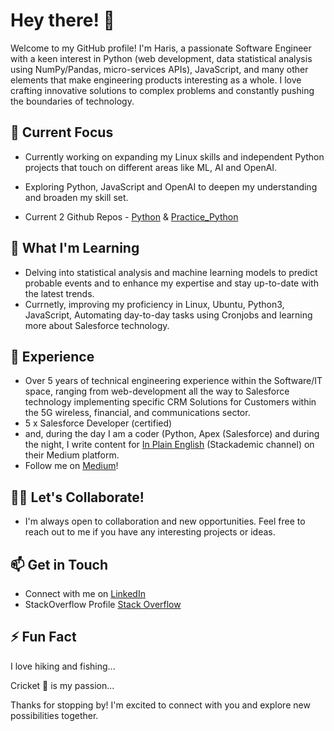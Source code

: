 # Hey there! 👋

Welcome to my GitHub profile! I'm Haris, a passionate Software Engineer with a keen interest in Python (web development, data statistical analysis using NumPy/Pandas, micro-services APIs), JavaScript, and many other elements that make engineering products interesting as a whole. I love crafting innovative solutions to complex problems and constantly pushing the boundaries of technology.

## 🔭 Current Focus

- Currently working on expanding my Linux skills and independent Python projects that touch on different areas like ML, AI and OpenAI.
- Exploring Python, JavaScript and OpenAI to deepen my understanding and broaden my skill set.

- Current 2 Github Repos - [Python](https://github.com/KhanN-byte/Python) & [Practice_Python](https://github.com/KhanN-byte/Practice_Python)

## 🌱 What I'm Learning

- Delving into statistical analysis and machine learning models to predict probable events and to enhance my expertise and stay up-to-date with the latest trends.
- Currnetly, improving my proficiency in Linux, Ubuntu, Python3, JavaScript, Automating day-to-day tasks using Cronjobs and learning more about Salesforce technology.

## 💼 Experience

- Over 5 years of technical engineering experience within the Software/IT space, ranging from web-development all the way to Salesforce technology implementing specific CRM Solutions for Customers within the 5G wireless, financial, and communications sector.
- 5 x Salesforce Developer (certified)
- and, during the day I am a coder (Python, Apex (Salesforce) and during the night, I write content for [In Plain English](https://plainenglish.io/) (Stackademic channel) on their Medium platform.
- Follow me on [Medium](https://medium.com/@haris7991)!

## 👯‍♀️ Let's Collaborate!

- I'm always open to collaboration and new opportunities. Feel free to reach out to me if you have any interesting projects or ideas.

## 📫 Get in Touch

- Connect with me on [LinkedIn](https://www.linkedin.com/in/khan-haris/)
- StackOverflow Profile [Stack Overflow](https://stackoverflow.com/users/5387290/data-is-everything)

## ⚡ Fun Fact

I love hiking and fishing...

Cricket 🏏 is my passion...

Thanks for stopping by! I'm excited to connect with you and explore new possibilities together.
